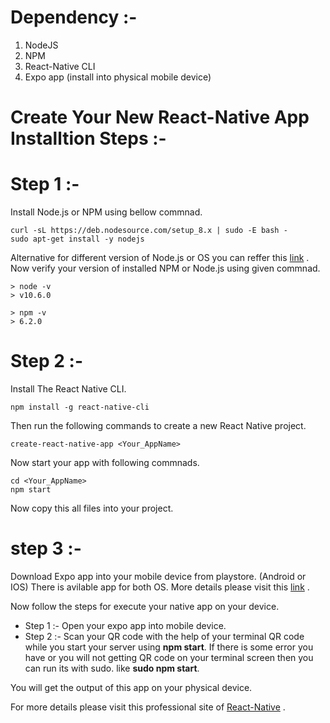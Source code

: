 # Dependency :-
1. NodeJS
2. NPM
3. React-Native CLI
4. Expo app (install into physical mobile device)

# Create Your New React-Native App Installtion Steps :- 
# Step 1 :- 
Install Node.js or NPM using bellow commnad.
```
curl -sL https://deb.nodesource.com/setup_8.x | sudo -E bash -
sudo apt-get install -y nodejs
```
Alternative for different version of Node.js or OS you can reffer this [link](https://nodejs.org/en/download/package-manager/) .
Now verify your version of installed NPM or Node.js using given commnad.
```
> node -v
> v10.6.0

> npm -v
> 6.2.0
```
# Step 2 :-
Install The React Native CLI.
```
npm install -g react-native-cli
```
Then run the following commands to create a new React Native project.
```
create-react-native-app <Your_AppName>
```
Now start your app with following commnads.
```
cd <Your_AppName>
npm start
```
Now copy this all files into your project. 

# step 3 :-
Download Expo app into your mobile device from playstore. (Android or IOS) There is avilable app for both OS. 
More details please visit this [link](https://expo.io/) .

Now follow the steps for execute your native app on your device.
* Step 1 :- 
Open your expo app into mobile device. 
* Step 2 :-
Scan your QR code with the help of your terminal QR code while you start your server using **npm start**. 
If there is some error you have or you will not getting QR code on your terminal screen then you can run its with 
sudo. like **sudo npm start**.

You will get the output of this app on your physical device. 

For more details please visit this professional site of [React-Native](https://facebook.github.io/react-native/) .





